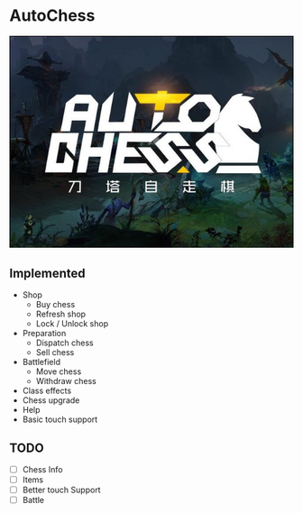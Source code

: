 # AutoChess

![AutoChess](src/assets/autochess.jpg)

## Implemented

- Shop
  - Buy chess
  - Refresh shop
  - Lock / Unlock shop
- Preparation
  - Dispatch chess
  - Sell chess
- Battlefield
  - Move chess
  - Withdraw chess
- Class effects
- Chess upgrade
- Help
- Basic touch support

## TODO

- [ ] Chess Info
- [ ] Items
- [ ] Better touch Support
- [ ] Battle